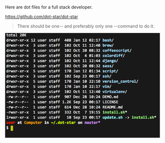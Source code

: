 Here are dot files for a full stack developer.

https://github.com/dot-star/dot-star

> There should be one-- and preferably only one --command to do it.


<img alt="" src="/img/uploads/2014-01/dot-files.png" />